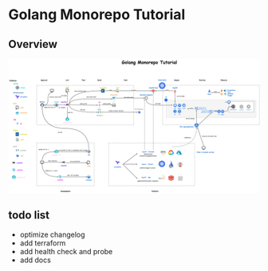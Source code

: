 # Golang Monorepo Tutorial

## Overview 

![monorepo.drawio](docs/assets/monorepo.drawio.png)

## todo list

- optimize changelog
- add terraform
- add health check and probe
- add docs